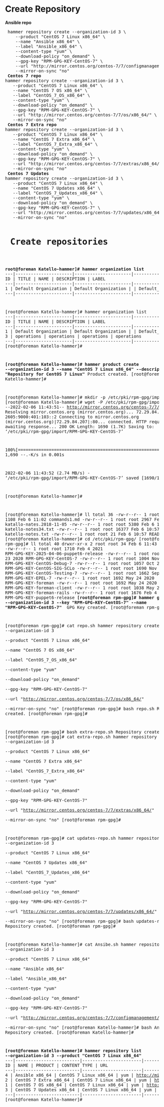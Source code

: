 <h1> Create Repository </h1>
<b> Ansible repo </b>
<pre>
 hammer repository create --organization-id 3 \
    --product "CentOS 7 Linux x86_64" \
    --name "Ansible x86_64" \
    --label "Ansible_x86_64" \
    --content-type "yum" \
    --download-policy "on_demand" \
    --gpg-key "RPM-GPG-KEY-CentOS-7" \
    --url "http://mirror.centos.org/centos-7/7/configmanagement/x86_64/ansible29/" \
    --mirror-on-sync "no"
<b> Centos 7 repo </b>
hammer repository create --organization-id 3 \
   --product "CentOS 7 Linux x86_64" \
   --name "CentOS 7 OS x86_64" \
   --label "CentOS_7_OS_x86_64" \
   --content-type "yum" \
   --download-policy "on_demand" \
   --gpg-key "RPM-GPG-KEY-CentOS-7" \
   --url "http://mirror.centos.org/centos-7/7/os/x86_64/" \
   --mirror-on-sync "no"
<b> Centos 7 Extra repo </b>
hammer repository create --organization-id 3 \
   --product "CentOS 7 Linux x86_64" \
   --name "CentOS 7 Extra x86_64" \
   --label "CentOS_7_Extra_x86_64" \
   --content-type "yum" \
   --download-policy "on_demand" \
   --gpg-key "RPM-GPG-KEY-CentOS-7" \
   --url "http://mirror.centos.org/centos-7/7/extras/x86_64/" \
   --mirror-on-sync "no"
<b> Centos 7 Updates </b>
hammer repository create --organization-id 3 \
   --product "CentOS 7 Linux x86_64" \
   --name "CentOS 7 Updates x86_64" \
   --label "CentOS_7_Updates_x86_64" \
   --content-type "yum" \
   --download-policy "on_demand" \
   --gpg-key "RPM-GPG-KEY-CentOS-7" \
   --url "http://mirror.centos.org/centos-7/7/updates/x86_64/" \
   --mirror-on-sync "no"

<h1> Create repositories </h1>


<b>root@foreman Katello-hammer]# hammer organization list</b>
---|----------------------|----------------------|-------------|---------------------
ID | TITLE                | NAME                 | DESCRIPTION | LABEL
---|----------------------|----------------------|-------------|---------------------
1  | Default Organization | Default Organization |             | Default_Organization
---|----------------------|----------------------|-------------|---------------------


[root@foreman Katello-hammer]# hammer organization list
---|----------------------|----------------------|-------------|---------------------
ID | TITLE                | NAME                 | DESCRIPTION | LABEL
---|----------------------|----------------------|-------------|---------------------
1  | Default Organization | Default Organization |             | Default_Organization
3  | operations           | operations           | operations  | operations
---|----------------------|----------------------|-------------|---------------------
[root@foreman Katello-hammer]#


<b>[root@foreman Katello-hammer]# hammer product create --organization-id 3 --name "CentOS 7 Linux x86_64" --description "Repository for CentOS 7 Linux"</b>
Product created.
[root@foreman Katello-hammer]#

[root@foreman Katello-hammer]# mkdir -p /etc/pki/rpm-gpg/import
[root@foreman Katello-hammer]#  wget -P /etc/pki/rpm-gpg/import/ http://mirror.centos.org/centos-7/7/os/x86_64/RPM-GPG-KEY-CentOS-7
--2022-02-06 11:43:51--  http://mirror.centos.org/centos-7/7/os/x86_64/RPM-GPG-KEY-CentOS-7
Resolving mirror.centos.org (mirror.centos.org)... 72.29.84.207, 2605:9000:401:103::2
Connecting to mirror.centos.org (mirror.centos.org)|72.29.84.207|:80... connected.
HTTP request sent, awaiting response... 200 OK
Length: 1690 (1.7K)
Saving to: ‘/etc/pki/rpm-gpg/import/RPM-GPG-KEY-CentOS-7’

100%[==================================================================================================>] 1,690       --.-K/s   in 0.001s

2022-02-06 11:43:52 (2.74 MB/s) - ‘/etc/pki/rpm-gpg/import/RPM-GPG-KEY-CentOS-7’ saved [1690/1690]

[root@foreman Katello-hammer]#


[root@foreman Katello-hammer]# ll
total 36
-rw-r--r-- 1 root root  1108 Feb  6 11:02 commands1.md
-rw-r--r-- 1 root root  2967 Feb  6 10:57 katallo-nates.2018-11-05
-rw-r--r-- 1 root root  5380 Feb  6 10:57 katello-notes34.txt
-rw-r--r-- 1 root root 16377 Feb  6 10:57 katello-notes.txt
-rw-r--r-- 1 root root    21 Feb  6 10:57 README.md
[root@foreman Katello-hammer]# cd /etc/pki/rpm-gpg/
[root@foreman rpm-gpg]# ll
total 40
drwxr-xr-x 2 root root   34 Feb  6 11:43 import
-rw-r--r-- 1 root root 1710 Feb  4  2021 RPM-GPG-KEY-2025-04-06-puppet6-release
-rw-r--r-- 1 root root 1690 Nov 23  2020 RPM-GPG-KEY-CentOS-7
-rw-r--r-- 1 root root 1004 Nov 23  2020 RPM-GPG-KEY-CentOS-Debug-7
-rw-r--r-- 1 root root 1057 Oct 29  2018 RPM-GPG-KEY-CentOS-SIG-SCLo
-rw-r--r-- 1 root root 1690 Nov 23  2020 RPM-GPG-KEY-CentOS-Testing-7
-rw-r--r-- 1 root root 1662 Sep  4 10:37 RPM-GPG-KEY-EPEL-7
-rw-r--r-- 1 root root 1692 May 24  2020 RPM-GPG-KEY-foreman
-rw-r--r-- 1 root root 1692 May 24  2020 RPM-GPG-KEY-foreman-client
-rw-r--r-- 1 root root 1038 May 24  2020 RPM-GPG-KEY-foreman-rails
-rw-r--r-- 1 root root 1676 Feb  4  2021 RPM-GPG-KEY-puppet6-release
<b>[root@foreman rpm-gpg]# hammer gpg create --organization-id 3 --key "RPM-GPG-KEY-CentOS-7" --name "RPM-GPG-KEY-CentOS-7" </b>
GPG Key created.
[root@foreman rpm-gpg]#

[root@foreman rpm-gpg]# cat repo.sh
hammer repository create --organization-id 3 \
   --product "CentOS 7 Linux x86_64" \
   --name "CentOS 7 OS x86_64" \
   --label "CentOS_7_OS_x86_64" \
   --content-type "yum" \
   --download-policy "on_demand" \
   --gpg-key "RPM-GPG-KEY-CentOS-7" \
   --url "http://mirror.centos.org/centos-7/7/os/x86_64/" \
   --mirror-on-sync "no"
[root@foreman rpm-gpg]# bash repo.sh
Repository created.
[root@foreman rpm-gpg]#

[root@foreman rpm-gpg]# bash extra-repo.sh
Repository created.
[root@foreman rpm-gpg]# cat extra-repo.sh
 hammer repository create --organization-id 3 \
   --product "CentOS 7 Linux x86_64" \
   --name "CentOS 7 Extra x86_64" \
   --label "CentOS_7_Extra_x86_64" \
   --content-type "yum" \
   --download-policy "on_demand" \
   --gpg-key "RPM-GPG-KEY-CentOS-7" \
   --url "http://mirror.centos.org/centos-7/7/extras/x86_64/" \
   --mirror-on-sync "no"
[root@foreman rpm-gpg]#


[root@foreman rpm-gpg]# cat updates-repo.sh
 hammer repository create --organization-id 3 \
   --product "CentOS 7 Linux x86_64" \
   --name "CentOS 7 Updates x86_64" \
   --label "CentOS_7_Updates_x86_64" \
   --content-type "yum" \
   --download-policy "on_demand" \
   --gpg-key "RPM-GPG-KEY-CentOS-7" \
   --url "http://mirror.centos.org/centos-7/7/updates/x86_64/" \
   --mirror-on-sync "no"
[root@foreman rpm-gpg]# bash updates-repo.sh
Repository created.
[root@foreman rpm-gpg]#


[root@foreman Katello-hammer]# cat Ansibe.sh
 hammer repository create --organization-id 3 \
    --product "CentOS 7 Linux x86_64" \
    --name "Ansible x86_64" \
    --label "Ansible_x86_64" \
    --content-type "yum" \
    --download-policy "on_demand" \
    --gpg-key "RPM-GPG-KEY-CentOS-7" \
    --url "http://mirror.centos.org/centos-7/7/configmanagement/x86_64/ansible29/" \
    --mirror-on-sync "no"
[root@foreman Katello-hammer]# bash Ansibe.sh
Repository created.
[root@foreman Katello-hammer]#


<b>[root@foreman Katello-hammer]#  hammer repository list --organization-id 3 --product "CentOS 7 Linux x86_64" </b>
---|-------------------------|-----------------------|--------------|-----------------------------------------------------------------------
ID | NAME                    | PRODUCT               | CONTENT TYPE | URL
---|-------------------------|-----------------------|--------------|-----------------------------------------------------------------------
4  | Ansible x86_64          | CentOS 7 Linux x86_64 | yum          | http://mirror.centos.org/centos-7/7/configmanagement/x86_64/ansible29/
2  | CentOS 7 Extra x86_64   | CentOS 7 Linux x86_64 | yum          | http://mirror.centos.org/centos-7/7/extras/x86_64/
1  | CentOS 7 OS x86_64      | CentOS 7 Linux x86_64 | yum          | http://mirror.centos.org/centos-7/7/os/x86_64/
3  | CentOS 7 Updates x86_64 | CentOS 7 Linux x86_64 | yum          | http://mirror.centos.org/centos-7/7/updates/x86_64/
---|-------------------------|-----------------------|--------------|-----------------------------------------------------------------------
[root@foreman Katello-hammer]#




</pre>
